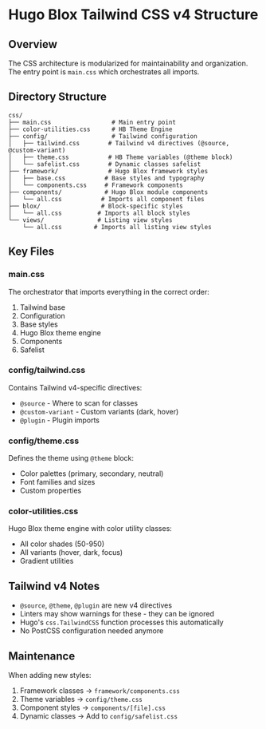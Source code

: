 # Hugo Blox Tailwind CSS v4 Structure

## Overview

The CSS architecture is modularized for maintainability and organization. The entry point is `main.css` which orchestrates all imports.

## Directory Structure

```
css/
├── main.css                 # Main entry point
├── color-utilities.css      # HB Theme Engine
├── config/                  # Tailwind configuration
│   ├── tailwind.css        # Tailwind v4 directives (@source, @custom-variant)
│   ├── theme.css           # HB Theme variables (@theme block)
│   └── safelist.css        # Dynamic classes safelist
├── framework/              # Hugo Blox framework styles
│   ├── base.css           # Base styles and typography
│   └── components.css     # Framework components
├── components/            # Hugo Blox module components
│   └── all.css           # Imports all component files
├── blox/                 # Block-specific styles
│   └── all.css          # Imports all block styles
└── views/               # Listing view styles
    └── all.css         # Imports all listing view styles
```

## Key Files

### main.css
The orchestrator that imports everything in the correct order:
1. Tailwind base
2. Configuration
3. Base styles
4. Hugo Blox theme engine
5. Components
6. Safelist

### config/tailwind.css
Contains Tailwind v4-specific directives:
- `@source` - Where to scan for classes
- `@custom-variant` - Custom variants (dark, hover)
- `@plugin` - Plugin imports

### config/theme.css
Defines the theme using `@theme` block:
- Color palettes (primary, secondary, neutral)
- Font families and sizes
- Custom properties

### color-utilities.css
Hugo Blox theme engine with color utility classes:
- All color shades (50-950)
- All variants (hover, dark, focus)
- Gradient utilities

## Tailwind v4 Notes

- `@source`, `@theme`, `@plugin` are new v4 directives
- Linters may show warnings for these - they can be ignored
- Hugo's `css.TailwindCSS` function processes this automatically
- No PostCSS configuration needed anymore

## Maintenance

When adding new styles:
1. Framework classes → `framework/components.css`
2. Theme variables → `config/theme.css`
3. Component styles → `components/[file].css`
4. Dynamic classes → Add to `config/safelist.css`
